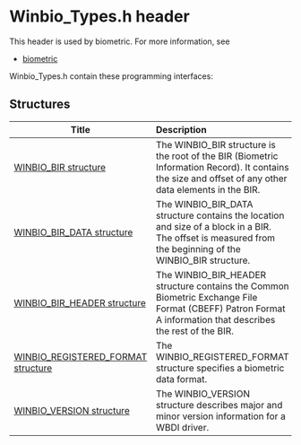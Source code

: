 # Winbio_Types.h header


This header is used by biometric. For more information, see
- [biometric](../_biometric/index.md)

Winbio_Types.h contain these programming interfaces:


## Structures

| Title   | Description   |
| ---- |:---- |
| [WINBIO_BIR structure](ns-winbio-types--winbio-bir.md) | The WINBIO_BIR structure is the root of the BIR (Biometric Information Record). It contains the size and offset of any other data elements in the BIR. |
| [WINBIO_BIR_DATA structure](ns-winbio-types--winbio-bir-data.md) | The WINBIO_BIR_DATA structure contains the location and size of a block in a BIR. The offset is measured from the beginning of the WINBIO_BIR structure. |
| [WINBIO_BIR_HEADER structure](ns-winbio-types--winbio-bir-header.md) | The WINBIO_BIR_HEADER structure contains the Common Biometric Exchange File Format (CBEFF) Patron Format A information that describes the rest of the BIR. |
| [WINBIO_REGISTERED_FORMAT structure](ns-winbio-types--winbio-registered-format.md) | The WINBIO_REGISTERED_FORMAT structure specifies a biometric data format. |
| [WINBIO_VERSION structure](ns-winbio-types--winbio-version.md) | The WINBIO_VERSION structure describes major and minor version information for a WBDI driver. |
